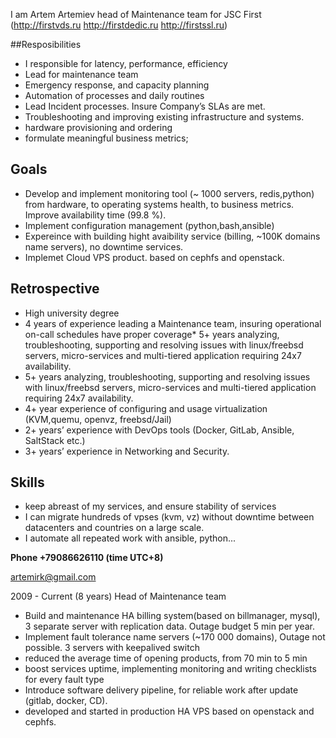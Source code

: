 I am Artem Artemiev head of Maintenance team for JSC First (http://firstvds.ru http://firstdedic.ru http://firstssl.ru)


##Resposibilities 
* I responsible for latency, performance, efficiency
* Lead for maintenance team 
* Emergency response, and capacity planning
* Automation of processes and daily routines
* Lead Incident processes. Insure Company’s SLAs are met.
* Troubleshooting and improving existing infrastructure and systems.
* hardware provisioning and ordering 
* formulate meaningful business metrics;

## Goals
* Develop and implement monitoring tool (~ 1000 servers, redis,python) from hardware, to operating systems health, to business metrics. Improve availability time (99.8 %).
* Implement configuration management (python,bash,ansible)
* Expereince with building hight avaibility service (billing, ~100K domains name servers), no downtime services. 
* Implemet Cloud VPS product. based on cephfs and openstack.

## Retrospective
* High university degree
* 4 years of experience leading a Maintenance team, insuring operational on-call schedules have proper coverage* 5+ years analyzing, troubleshooting, supporting and resolving issues with linux/freebsd servers,  micro-services and multi-tiered application requiring 24x7 availability.  
* 5+ years analyzing, troubleshooting, supporting and resolving issues with linux/freebsd servers,  micro-services and multi-tiered application requiring 24x7 availability.
* 4+ year experience of configuring and usage virtualization (KVM,quemu, openvz, freebsd/Jail) 
* 2+ years’ experience with DevOps tools (Docker, GitLab, Ansible, SaltStack etc.)
* 3+ years’ experience in Networking and Security.

## Skills
* keep abreast of my services, and ensure stability of services
* I can migrate hundreds of vpses (kvm, vz) without downtime between datacenters and countries on a large scale.
* I automate all repeated work with ansible, python... 

**Phone +79086626110 (time UTC+8)**

artemirk@gmail.com

2009 - Current (8 years) Head of Maintenance team 
- Build and maintenance HA billing system(based on billmanager, mysql), 3 separate server with replication data. Outage budget 5 min per year. 
- Implement fault tolerance name servers (~170 000 domains), Outage not possible. 3 servers with keepalived switch 
- reduced the average time of opening products, from 70 min to 5 min 
- boost services uptime, implementing monitoring and writing checklists for every fault type 
- Introduce software delivery pipeline, for reliable work after update (gitlab, docker, CD). 
- developed and started in production HA VPS based on openstack and cephfs. 


